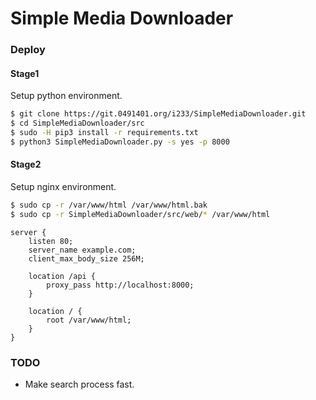 # Simple Media Downloader

### Deploy

#### Stage1

Setup python environment.

```bash
$ git clone https://git.0491401.org/i233/SimpleMediaDownloader.git
$ cd SimpleMediaDownloader/src
$ sudo -H pip3 install -r requirements.txt
$ python3 SimpleMediaDownloader.py -s yes -p 8000
```

#### Stage2

Setup nginx environment.

```bash
$ sudo cp -r /var/www/html /var/www/html.bak
$ sudo cp -r SimpleMediaDownloader/src/web/* /var/www/html
```

```nginx
server {
	listen 80;
	server_name example.com;
	client_max_body_size 256M;

	location /api {
		proxy_pass http://localhost:8000;
	}

	location / {
		root /var/www/html;
	}
}
```

### TODO

+ Make search process fast.

